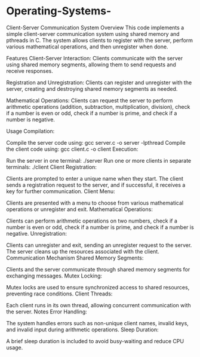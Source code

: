 # Operating-Systems-
Client-Server Communication System
Overview
This code implements a simple client-server communication system using shared memory and pthreads in C. The system allows clients to register with the server, perform various mathematical operations, and then unregister when done.

Features
Client-Server Interaction: Clients communicate with the server using shared memory segments, allowing them to send requests and receive responses.

Registration and Unregistration: Clients can register and unregister with the server, creating and destroying shared memory segments as needed.

Mathematical Operations: Clients can request the server to perform arithmetic operations (addition, subtraction, multiplication, division), check if a number is even or odd, check if a number is prime, and check if a number is negative.

Usage
Compilation:

Compile the server code using: gcc server.c -o server -lpthread
Compile the client code using: gcc client.c -o client
Execution:

Run the server in one terminal: ./server
Run one or more clients in separate terminals: ./client
Client Registration:

Clients are prompted to enter a unique name when they start. The client sends a registration request to the server, and if successful, it receives a key for further communication.
Client Menu:

Clients are presented with a menu to choose from various mathematical operations or unregister and exit.
Mathematical Operations:

Clients can perform arithmetic operations on two numbers, check if a number is even or odd, check if a number is prime, and check if a number is negative.
Unregistration:

Clients can unregister and exit, sending an unregister request to the server. The server cleans up the resources associated with the client.
Communication Mechanism
Shared Memory Segments:

Clients and the server communicate through shared memory segments for exchanging messages.
Mutex Locking:

Mutex locks are used to ensure synchronized access to shared resources, preventing race conditions.
Client Threads:

Each client runs in its own thread, allowing concurrent communication with the server.
Notes
Error Handling:

The system handles errors such as non-unique client names, invalid keys, and invalid input during arithmetic operations.
Sleep Duration:

A brief sleep duration is included to avoid busy-waiting and reduce CPU usage.
